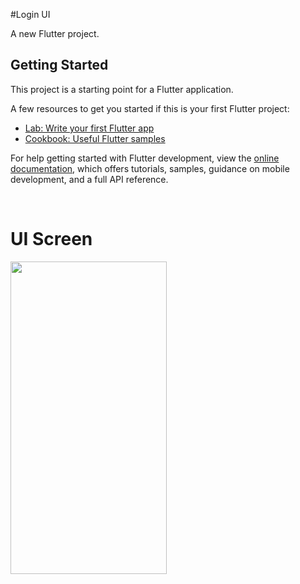 #Login UI

A new Flutter project.

## Getting Started

This project is a starting point for a Flutter application.

A few resources to get you started if this is your first Flutter project:

- [Lab: Write your first Flutter app](https://docs.flutter.dev/get-started/codelab)
- [Cookbook: Useful Flutter samples](https://docs.flutter.dev/cookbook)

For help getting started with Flutter development, view the
[online documentation](https://docs.flutter.dev/), which offers tutorials,
samples, guidance on mobile development, and a full API reference.


<br>
<h1>UI Screen</h1>
<img src='https://user-images.githubusercontent.com/57596726/192546319-ccb8895d-67a1-47cd-9657-2f92a498a0ba.jpeg' width=250 height=500>
